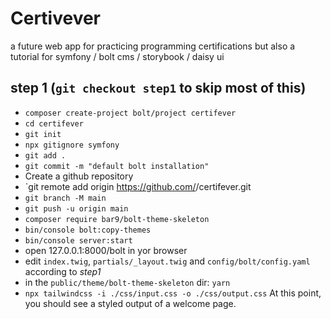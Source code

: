 Certivever
==========

a future web app for practicing programming certifications
but also a tutorial for symfony / bolt cms / storybook / daisy ui


## step 1 (`git checkout step1` to skip most of this)
* `composer create-project bolt/project certifever`
* `cd certifever`
* `git init`
* `npx gitignore symfony`
* `git add .`
* `git commit -m "default bolt installation"`
* Create a github repository
* `git remote add origin https://github.com/<youruser>/certifever.git
* `git branch -M main`
* `git push -u origin main`
* `composer require bar9/bolt-theme-skeleton`
* `bin/console bolt:copy-themes`
* `bin/console server:start`
* open 127.0.0.1:8000/bolt in yor browser
* edit `index.twig`, `partials/_layout.twig` and `config/bolt/config.yaml` according to *step1*
* in the `public/theme/bolt-theme-skeleton` dir: `yarn`
* `npx tailwindcss -i ./css/input.css -o ./css/output.css`
At this point, you should see a styled output of a welcome page.
